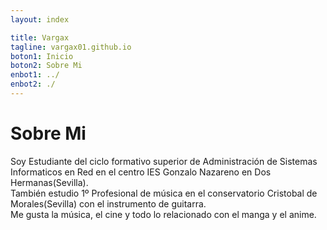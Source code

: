 ```yaml
---
layout: index

title: Vargax	
tagline: vargax01.github.io
boton1: Inicio
boton2: Sobre Mi
enbot1: ../
enbot2: ./
---
```

# Sobre Mi

Soy Estudiante del ciclo formativo superior de Administración de Sistemas Informaticos en Red en el centro
IES Gonzalo Nazareno en Dos Hermanas(Sevilla).<br>
También estudio 1º Profesional de música en el conservatorio Cristobal de Morales(Sevilla) con el instrumento 
de guitarra.<br>
Me gusta la música, el cine y todo lo relacionado con el manga y el anime.

